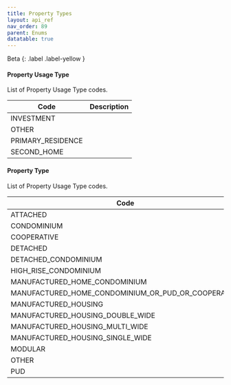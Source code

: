 ```yaml
---
title: Property Types
layout: api_ref
nav_order: 89
parent: Enums
datatable: true
---
```

Beta
{: .label .label-yellow }
#### Property Usage Type

List of Property Usage Type codes.

<div class="datatable-begin"></div>

| Code                     | Description       |
|--------------------------|-------------------|
| INVESTMENT               |                   |
| OTHER                    |                   |
| PRIMARY_RESIDENCE        |                   |
| SECOND_HOME              |                   |

<div class="datatable-end"></div>


#### Property Type

List of Property Usage Type codes.

<div class="datatable-begin"></div>

| Code                                                | Description |
|-----------------------------------------------------|-------------|
| ATTACHED                                            |             |
| CONDOMINIUM                                         |             |
| COOPERATIVE                                         |             |
| DETACHED                                            |             |
| DETACHED_CONDOMINIUM                                |             |
| HIGH_RISE_CONDOMINIUM                               |             |
| MANUFACTURED_HOME_CONDOMINIUM                       |             |
| MANUFACTURED_HOME_CONDOMINIUM_OR_PUD_OR_COOPERATIVE |             |
| MANUFACTURED_HOUSING                                |             |
| MANUFACTURED_HOUSING_DOUBLE_WIDE                    |             |
| MANUFACTURED_HOUSING_MULTI_WIDE                     |             |
| MANUFACTURED_HOUSING_SINGLE_WIDE                    |             |
| MODULAR                                             |             |
| OTHER                                               |             |
| PUD                                                 |             |

<div class="datatable-end"></div>
